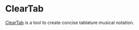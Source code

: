 # ClearTab

[ClearTab](https://timiles.github.io/cleartab/) is a tool to create concise tablature musical notation.
